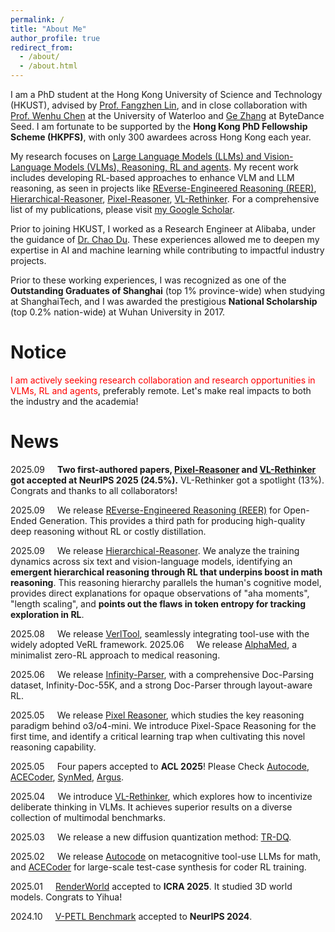 ```yaml
---
permalink: /
title: "About Me"
author_profile: true
redirect_from: 
  - /about/
  - /about.html
---
```



I am a PhD student at the Hong Kong University of Science and Technology (HKUST), advised by [Prof. Fangzhen Lin](https://cse.hkust.edu.hk/~flin/), and in close collaboration with [Prof. Wenhu Chen](https://wenhuchen.github.io/) at the University of Waterloo and [Ge Zhang](https://scholar.google.com/citations?user=qyTrq4kAAAAJ&hl=zh-CN) at ByteDance Seed.  I am fortunate to be supported by the **Hong Kong PhD Fellowship Scheme (HKPFS)**, with only 300 awardees across Hong Kong each year.  

My research focuses on <u>Large Language Models (LLMs) and Vision-Language Models (VLMs), Reasoning, RL and agents</u>. My recent work includes developing RL-based approaches to enhance VLM and LLM reasoning, as seen in projects like [REverse-Engineered Reasoning (REER)](https://haozheh3.github.io/REER_DeepWriter/), [Hierarchical-Reasoner](https://www.arxiv.org/abs/2509.03646), [Pixel-Reasoner](https://tiger-ai-lab.github.io/Pixel-Reasoner/), [VL-Rethinker](https://tiger-ai-lab.github.io/VL-Rethinker/). For a comprehensive list of my publications, please visit [my Google Scholar](https://scholar.google.ca/citations?user=V96YGIMAAAAJ&hl=en).

Prior to joining HKUST, I worked as a Research Engineer at Alibaba, under the guidance of [Dr. Chao Du](https://duchao0726.github.io/). These experiences allowed me to deepen my expertise in AI and machine learning while contributing to impactful industry projects.

Prior to these working experiences, I was recognized as one of the **Outstanding Graduates of Shanghai** (top 1% province-wide) when studying at ShanghaiTech, and I was awarded the prestigious **National Scholarship** (top 0.2% nation-wide) at Wuhan University in 2017.

<!-- 
I have a broad research experience in machine learning, including
Reinforcement Learning, Variational Bayes, Vison and Language. <ins>Currently, I am super excited about research on Generative AI, and I am looking for opportunities / research collaborations on relevant topics.</ins> For more details, please check out my [CV](https://raw.githubusercontent.com/HazekiahWon/helios2/master/assets/Research_CV.pdf). -->

Notice
======
<span style="color: red;">I am actively seeking research collaboration and research opportunities in VLMs, RL and agents</span>,  preferably remote.
Let's make real impacts to both the industry and the academia! 



News
======
2025.09<span style="padding-left: 20px;"></span><b>Two first-authored papers, [Pixel-Reasoner](https://tiger-ai-lab.github.io/Pixel-Reasoner/) and [VL-Rethinker](https://tiger-ai-lab.github.io/VL-Rethinker/) got accepted at NeurIPS 2025 (24.5\%).</b> VL-Rethinker got a spotlight (13\%). Congrats and thanks to all collaborators!

2025.09<span style="padding-left: 20px;"></span>We release [REverse-Engineered Reasoning (REER)](https://haozheh3.github.io/REER_DeepWriter/) for Open-Ended Generation. This provides a third path for producing high-quality deep reasoning without RL or costly distillation.

2025.09<span style="padding-left: 20px;"></span>We release [Hierarchical-Reasoner](https://www.arxiv.org/abs/2509.03646). We analyze the training dynamics across six text and vision-language models, identifying an **emergent hierarchical reasoning through RL that underpins boost in math reasoning**. This reasoning hierarchy parallels the human's cognitive model, provides direct explanations for opaque observations of "aha moments", "length scaling", and **points out the flaws in token entropy for tracking exploration in RL**.

2025.08<span style="padding-left: 20px;"></span>We release [VerlTool](https://arxiv.org/abs/2509.01055v1), seamlessly integrating tool-use with the widely adopted VeRL framework.
2025.06<span style="padding-left: 20px;"></span>We release [AlphaMed](https://cheliu-computation.github.io/AlphaM/), a minimalist zero-RL approach to medical reasoning.

2025.06<span style="padding-left: 20px;"></span>We release [Infinity-Parser](https://arxiv.org/abs/2506.03197), with a comprehensive Doc-Parsing dataset, Infinity-Doc-55K, and a strong Doc-Parser through layout-aware RL.

2025.05<span style="padding-left: 20px;"></span>We release [Pixel Reasoner](https://tiger-ai-lab.github.io/Pixel-Reasoner/), which studies the key reasoning paradigm behind o3/o4-mini. We introduce Pixel-Space Reasoning for the first time, and identify a critical learning trap when cultivating this novel reasoning capability.

2025.05<span style="padding-left: 20px;"></span>Four papers accepted to <b>ACL 2025</b>! Please Check [Autocode](https://arxiv.org/abs/2502.00691), [ACECoder](https://arxiv.org/abs/2502.01718), [SynMed](https://arxiv.org/abs/2410.13523), [Argus](https://arxiv.org/abs/2406.07146).

2025.04<span style="padding-left: 20px;"></span>We introduce [VL-Rethinker](https://tiger-ai-lab.github.io/VL-Rethinker/), which explores how to incentivize deliberate thinking in VLMs. It achieves superior results on a diverse collection of multimodal benchmarks.

2025.03<span style="padding-left: 20px;"></span>We release a new diffusion quantization method: [TR-DQ](https://arxiv.org/pdf/2503.06564).

2025.02<span style="padding-left: 20px;"></span>We release [Autocode](https://arxiv.org/abs/2502.00691) on metacognitive tool-use LLMs for math, and [ACECoder](https://arxiv.org/abs/2502.01718) for large-scale test-case synthesis for coder RL training.

2025.01<span style="padding-left: 20px;"></span>[RenderWorld](https://arxiv.org/abs/2409.11356) accepted to <b>ICRA 2025</b>. It studied 3D world models. Congrats to Yihua!

2024.10<span style="padding-left: 20px;"></span>[V-PETL Benchmark](https://proceedings.neurips.cc/paper_files/paper/2024/file/935de67d1a033fd517cb49d192b5c008-Paper-Datasets_and_Benchmarks_Track.pdf) accepted to <b>NeurIPS 2024</b>.

<!-- 2024.08<span style="padding-left: 20px;"></span>[HTL](https://arxiv.org/abs/2402.15729) accepted to <b>EMNLP 2024</b>. It studied tool-integrated reasoning for math reasoning. -->



